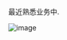 最近熟悉业务中.

![image](https://github.com/user-attachments/assets/fc08ea42-8587-46b8-965a-db922fb3f09b)
